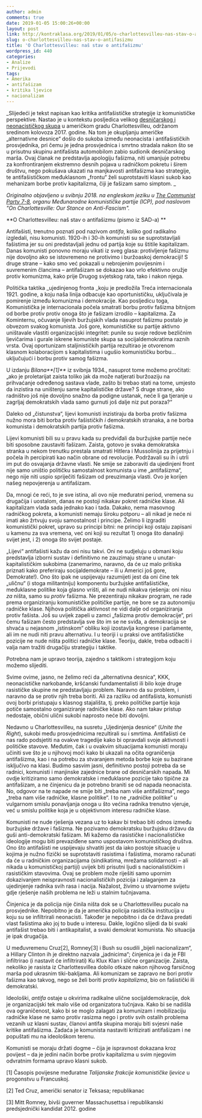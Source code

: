 ```yaml
---
author: admin
comments: true
date: 2019-01-05 15:00:26+00:00
layout: post
link: http://kontraklasa.org/2019/01/05/o-charlottesvilleu-nas-stav-o-antifasizmu/
slug: o-charlottesvilleu-nas-stav-o-antifasizmu
title: 'O Charlottesvilleu: naš stav o antifašizmu'
wordpress_id: 440
categories:
- Analize
- Prijevodi
tags:
- Amerika
- antifašizam
- kritika ljevice
- nacionalizam
---
```


_Slijedeći je tekst napisan kao kritika antifašističke strategije iz komunističke perspektive. Nastao je u kontekstu posljedica velikog [desničarskog i neonacističkog skupa](https://en.wikipedia.org/wiki/Unite_the_Right_rally) u američkom gradu Charlottesvilleu, održanom sredinom kolovoza 2017. godine. Na tom je okupljanju američke „alternativne desnice“ došlo do sukoba između neonacista i antifašističkih prosvjednika, pri čemu je jedna prosvjednica i smrtno stradala nakon što se u prisutnu skupinu antifašista automobilom zabio sudionik desničarskog marša. Ovaj članak ne predstavlja apologiju fašizma, niti umanjuje potrebu za konfrontiranjem ekstremno desnih pojava u radničkom pokretu i širem društvu, nego pokušava ukazati na manjkavosti antifašizma kao strategije, te antifašističkom međuklasnom „frontu“ želi suprotstaviti klasni sukob kao mehanizam borbe protiv kapitalizma, čiji je fašizam samo simptom. _




_Originalno objavljeno u svibnju 2018. na engleskom jeziku u [The Communist Party 7-8](http://www.international-communist-party.org/English/TheCPart/TCP_007.htm#Anti-Fascism), organu Međunarodne komunističke partije (ICP), pod naslovom "On Charlottesville: Our Stance on Anti-Fascism"._




**O Charlottesvilleu: naš stav o antifašizmu (pismo iz SAD-a)
**




Antifašisti, trenutno poznati pod nazivom _antifa_, koliko god radikalno izgledali, nisu komunisti. 1920-ih i 30-ih komunisti su se suprotstavljali fašistima jer su oni predstavljali jednu od partija koje su štitile kapitalizam. Danas komunisti ponovno moraju vikati iz sveg glasa: protivljenje fašizmu nije dovoljno ako se istovremeno ne protivimo i buržoaskoj demokraciji! S druge strane – kako smo već pokazali u nebrojenim povijesnim i suvremenim člancima – antifašizam se dokazao kao vrlo efektivno oružje protiv komunizma, kako prije Drugog svjetskog rata, tako i nakon njega.




Politička taktika _ujedinjenog fronta _koju je predložila Treća internacionala 1921. godine, a koju naša linija odbacuje kao oportunističku, uključivala je pomirenje između komunizma i demokracije. Kao posljedicu toga, Komunistička je internacionala počela smatrati borbu protiv fašizma bitnijom od borbe protiv protiv onoga što je fašizam izrodilo – kapitalizma. Za Kominternu, očuvanje lijevih buržujskih vlada nasuprot fašizmu postalo je obvezom svakog komunista. Još gore, komunističke su partije aktivno uništavale vlastiti organizacijski integritet: punile su svoje redove bezličnim ljevičarima i gurale iskrene komuniste skupa sa socijaldemokratima raznih vrsta. Ovaj oportunizam staljinističkih partija rezultirao je otvorenom klasnom kolaboracijom s kapitalistima i ugušio komunističku borbu... uključujući i borbu protiv samog fašizma.




U izdanju _Bilana**[1]**_ iz svibnja 1934., nasuprot tome možemo pročitati: „ako je proletarijat zaista toliko jak da može natjerati buržoaziju na prihvaćanje određenog sastava vlade, zašto bi trebao stati na tome, umjesto da inzistira na uništenju same kapitalističke države? S druge strane, ako radništvo još nije dovoljno snažno da podigne ustanak, neće li ga tjeranje u zagrljaj demokratskih vlada samo gurnuti još dalje niz put poraza?“




Daleko od „čistunstva“, lijevi komunisti inzistiraju da borba protiv fašizma nužno mora biti borba protiv fašističkih _i_ demokratskih stranaka, a ne borba komunista i demokratskih partija protiv fašizma.




Lijevi komunisti bili su u pravu kada su predviđali da buržujske partije neće biti sposobne zaustaviti fašizam. Zaista, gotovo je svaka demokratska stranka u nekom trenutku prestala smatrati Hitlera i Mussolinija za prijetnju i počela ih percipirati kao način obrane od revolucije. Podržavali su ih i utrli im put do osvajanja državne vlasti. Ne smije se zaboraviti da ujedinjeni front nije samo uništio političku samostalnost komunista u ime „antifašizma“, nego nije niti uspio spriječiti fašizam od preuzimanja vlasti. Ovo je korijen našeg nepovjerenja u antifašizam.




Da, mnogi će reći, to je sve istina, ali ovo nije međuratni period, vremena su drugačija i uostalom, danas ne postoji nikakav pokret radničke klase. Ali kapitalizam vlada sada jednako kao i tada. Dakako, nema masovnog radničkog pokreta, a komunisti nemaju široku potporu – ali nikad je neće ni imati ako žrtvuju svoju samostalnost i principe. Želimo li izgraditi komunistički pokret, upravo su principi bitni: ne principi koji ostaju zapisani u kamenu za sva vremena, već oni koji su rezultat 1) onoga što današnji svijet jest, i 2) onoga što svijet postaje.




„Lijevi“ antifašisti kažu da oni nisu takvi. Oni ne sudjeluju u obmani koju predstavlja izborni sustav i definitivno ne zauzimaju strane u unutar-kapitalističkim sukobima (zanemarimo, naravno, da će uz malo pritiska priznati kako preferiraju socijaldemokrate – ili u Americi još gore, Demokrate!). Ono što ipak ne uspijevaju razumijeti jest da oni čine tek „uličnu“ (i stoga militantniju) komponentu buržujske antifašističke, međuklasne politike koja glasno vrišti, ali ne nudi nikakva rješenja: oni nisu _za_ ništa, samo su _protiv_ fašizma. Ne prezentiraju nikakav program, ne rade prema organiziranju komunističke političke partije, ne bore se za autonomiju radničke klase. Njihova politička aktivnost ne vidi dalje od organiziranja protiv fašista. Još su uvijek zapeli u zamci „fašizma protiv demokracije“, pri čemu fašizam često predstavlja sve što im se ne sviđa, a demokracija se shvaća u nejasnom „istinskom“ obliku koji izostavlja kongrese i parlamente, ali im ne nudi niti pravu alternativu. I u teoriji i u praksi ove antifašističke pozicije ne nude ništa politici radničke klase. Teoriju, dakle, treba odbaciti i valja nam tražiti drugačiju strategiju i taktike.




Potrebna nam je upravo teorija, zajedno s taktikom i strategijom koju možemo slijediti.




Svime ovime, jasno, ne želimo reći da „alternativna desnica“, KKK, neonacističke narkobande, kršćanski fundamentalisti ili bilo koje druge rasističke skupine ne predstavljaju problem. Naravno da su problem, i naravno da se protiv njih treba boriti. Ali za razliku od antifašista, komunisti ovoj borbi pristupaju s klasnog stajališta, tj. preko političke partije koja potiče samostalno organiziranje radničke klase. Ako nam takav pristup nedostaje, obični ulični sukobi naprosto neće biti dovoljni.




Nedavno u Charlottesvilleu, na susretu „Ujedinjenja desnice“ (_Unite the Right_), sukobi među prosvjednicima rezultirali su i smrtima. Antifašisti će nas rado podsjetiti na ovakve tragedije kako bi opravdali svoje aktivnosti i političke stavove. Međutim, čak i u ovakvim situacijama komunisti moraju učiniti sve što je u njihovoj moći kako bi ukazali na očita ograničenja antifašizma, kao i na potrebu za stvaranjem metoda borbe koje su bazirane isključivo na klasi. Budimo sasvim jasni, definitivno postoji potreba da se radnici, komunisti i manjinske zajednice brane od desničarskih napada. Mi ovdje kritiziramo samo demokratske i međuklasne pozicije tako tipične za antifašizam, a ne činjenicu da je potrebno braniti se od napada neonacista. No, odgovor na te napade ne smije biti „treba nam više antifašizma“, nego „treba nam više radničke, klasne politike“. I to ne „radničke politike“ u vulgarnom smislu ponavljanja onoga u što većina radnika trenutno vjeruje, već u smislu politike koja je u objektivnom interesu radničke klase.




Komunisti ne nude rješenja vezana uz to kakav bi trebao biti odnos između buržujske države i fašizma. Ne pozivamo demokratsku buržujsku državu da guši anti-demokratski fašizam. Mi kažemo da rasističke i nacionalističke ideologije mogu biti prevaziđene samo uspostavom komunističkog društva. Ono što antifašisti ne uspijevaju shvatiti jest da iako postoje situacije u kojima je nužno fizički se suprotstaviti rasistima i fašistima, moramo računati da će u radničkim organizacijama (sindikatima, mrežama solidarnosti – ali nikada u komunističkoj partiji) uvijek biti prisutni ljudi s nacionalističkim i rasističkim stavovima. Ovaj se problem može riješiti samo upornim dokazivanjem neispravnosti nacionalističkih pozicija i zalaganjem za ujedinjenje radnika svih rasa i nacija. Nažalost, živimo u stvarnome svijetu gdje rješenje naših problema ne leži u stalnim tučnjavama.




Činjenica je da policija nije činila ništa dok se u Charlottesvilleu pucalo na prosvjednike. Nepobitno je da je američka policija rasistička institucija u koju su se infiltrirali neonacisti. Također je nepobitno i da će država predati vlast fašistima ako joj to bude u interesu. Dakle, logično slijedi da bi svaki antifašist trebao biti i antikapitalist, a svaki demokrat komunista. No situacija je ipak drugačija.




U međuvremenu Cruz[2], Romney[3] i Bush su osudili „bijeli nacionalizam“, a Hillary Clinton ih je direktno nazvala „jadnicima“; činjenica je i da je FBI infiltrirao (i nastavit će infiltrirati) Ku Klux Klan i slične organizacije. Zaista, nekoliko je rasista iz Charlottesvillea dobilo otkaze nakon njihovog farsičnog marša pod ukrasnim tiki-bakljama. Ali komunizam se zapravo ne bori protiv fašizma kao takvog, nego se želi boriti protiv _kapitalizma_, bio on fašistički ili demokratski.




Ideološki, _antifa_ ostaje u okvirima radikalne ulične socijaldemokracije, dok je organizacijski tek malo više od organizatora tučnjava. Kako bi se nadišla ova ograničenost, kako bi se moglo zalagati za komunizam i mobilizaciju radničke klase ne samo protiv rasizma nego i protiv svih ostalih problema vezanih uz klasni sustav, članovi antifa skupina moraju biti svjesni naše kritike antifašizma. Zadaća je komunista nastaviti kritizirati antifašizam i ne popuštati mu na ideološkom terenu.




Komunisti se moraju držati dogme – čija je ispravnost dokazana kroz povijest – da je jedini način borbe protiv kapitalizma u svim njegovim odvratnim formama upravo klasni sukob.




[1] Časopis povijesne međuratne _Talijanske frakcije komunističke ljevice_ u progonstvu u Francuskoj.




[2] Ted Cruz, američki senator iz Teksasa; republikanac




[3] Mitt Romney, bivši guverner Massachusettsa i republikanski predsjednički kandidat 2012. godine
